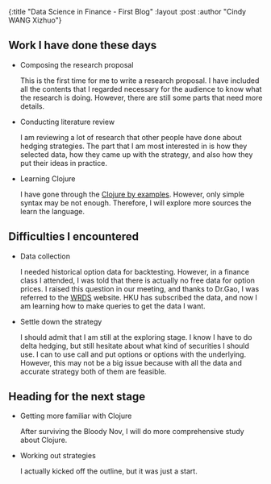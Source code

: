 {:title  "Data Science in Finance - First Blog"
 :layout :post
 :author "Cindy WANG Xizhuo"}

## Work I have done these days
- Composing the research proposal

  This is the first time for me to write a research proposal. I have included all the contents that I regarded necessary for the audience to know what the 
  research is doing. However, there are still some parts that need more details. 
- Conducting literature review 

  I am reviewing a lot of research that other people have done about hedging strategies. The part that I am most interested in is how they selected data, 
  how they came up with the strategy, and also how they put their ideas in practice. 
- Learning Clojure

  I have gone through the [Clojure by examples](http://kimh.github.io/clojure-by-example/#about-this-page). However, only simple syntax may be not 
  enough. Therefore, I will explore more sources the learn the language. 
  
## Difficulties I encountered
- Data collection

  I needed historical option data for backtesting. However, in a finance class I attended, I was told that there is actually no free data for option prices.
  I raised this question in our meeting, and thanks to Dr.Gao, I was referred to the [WRDS](https://wrds-www.wharton.upenn.edu/) website. HKU has subscribed the data, and now I am learning how to make queries to get the data I want. 
- Settle down the strategy

  I should admit that I am still at the exploring stage. I know I have to do delta hedging, but still hesitate about what kind of securities I should use. I can 
  to use call and put options or options with the underlying. However, this may not be a big issue because with all the data and accurate strategy both of them 
  are feasible.   
  
## Heading for the next stage
- Getting more familiar with Clojure

  After surviving the Bloody Nov, I will do more comprehensive study about Clojure. 
- Working out strategies

  I actually kicked off the outline, but it was just a start. 